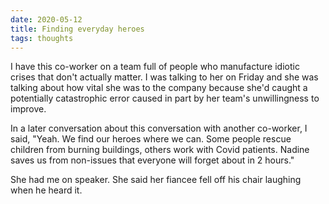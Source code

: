 ```yaml
---
date: 2020-05-12
title: Finding everyday heroes
tags: thoughts
---
```


I have this co-worker on a team full of people who manufacture idiotic crises that don't actually matter.
I was talking to her on Friday and she was talking about how vital she was to the company because she'd caught a potentially catastrophic error caused in part by her team's unwillingness to improve. 

In a later conversation about this conversation with another co-worker, I said, "Yeah. We find our heroes where we can. Some people rescue children from burning buildings, others work with Covid patients. Nadine saves us from non-issues that everyone will forget about in 2 hours."

She had me on speaker. She said her fiancee fell off his chair laughing when he heard it.